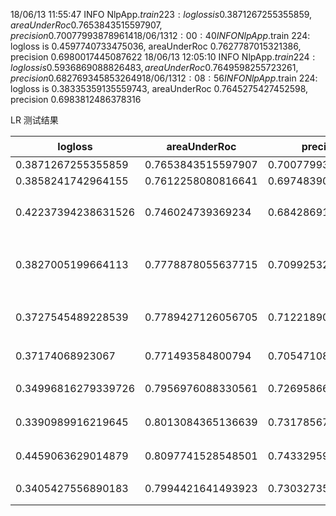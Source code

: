 18/06/13 11:55:47 INFO NlpApp$.train 223: logloss is 0.3871267255355859, areaUnderRoc 0.7653843515597907, precision 0.700779938789614
18/06/13 12:00:40 INFO NlpApp$.train 224: logloss is 0.4597740733475036, areaUnderRoc 0.7627787015321386, precision 0.6980017445087622
18/06/13 12:05:10 INFO NlpApp$.train 224: logloss is 0.5936869088826483, areaUnderRoc 0.7649598255723261, precision 0.6827693458532649
18/06/13 12:08:56 INFO NlpApp$.train 224: logloss is 0.38335359135559743, areaUnderRoc 0.7645275427452598, precision 0.6983812486378316


LR 测试结果

| logloss |  areaUnderRoc | precision |  说明 | 在线测试 |
|---------|---------------|-----------|-------|--------|
| 0.3871267255355859 | 0.7653843515597907 | 0.700779938789614 |    |  |
| 0.3858241742964155 | 0.7612258080816641 | 0.6974839087185488 |   |  |
| 0.42237394238631526 | 0.746024739369234 | 0.6842869191691348 |  减少K_TOP到10  |  0.581563  |
| 0.3827005199664113 | 0.7778878055637715 | 0.7099253273119813 | 增加了一个jaccard index | |
| 0.3727545489228539 | 0.7789427126056705 | 0.7122189023431357 | 去了word diff 特征 | |
| 0.37174068923067 | 0.771493584800794 | 0.7054710887033244 | 去了distance | |
| 0.34996816279339726 | 0.7956976088330561 | 0.726958660264668 | 词使用 32 维 | |
| 0.3390989916219645 | 0.8013084365136639 | 0.7317856793025762 | 词使用64维  | |
| 0.4459063629014879 | 0.8097741528548501 | 0.7433295975146975 | 词使用了128维 | |
| 0.3405427556890183 | 0.7994421641493923 | 0.7303273528485993 | LR迭代100 | 0.520982 |